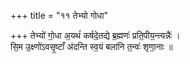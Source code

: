 +++
title = "११ तेभ्यो गोधा"

+++
तेभ्यो॑ गो॒धा अ॒यथं॑ कर्षदे॒तद्ये ब्र॒ह्मणः॑ प्रति॒पीय॒न्त्यन्नैः॑ ।  
सि॒म उ॒क्ष्णो॑ऽवसृ॒ष्टाँ अ॑दन्ति स्व॒यं बला॑नि त॒न्वः॑ शृणा॒नाः ॥